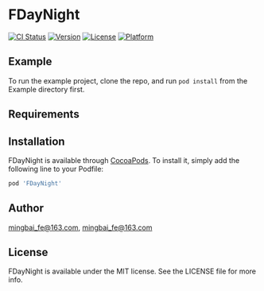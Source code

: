 # FDayNight

[![CI Status](https://img.shields.io/travis/mingbai_fe@163.com/FDayNight.svg?style=flat)](https://travis-ci.org/mingbai_fe@163.com/FDayNight)
[![Version](https://img.shields.io/cocoapods/v/FDayNight.svg?style=flat)](https://cocoapods.org/pods/FDayNight)
[![License](https://img.shields.io/cocoapods/l/FDayNight.svg?style=flat)](https://cocoapods.org/pods/FDayNight)
[![Platform](https://img.shields.io/cocoapods/p/FDayNight.svg?style=flat)](https://cocoapods.org/pods/FDayNight)

## Example

To run the example project, clone the repo, and run `pod install` from the Example directory first.

## Requirements

## Installation

FDayNight is available through [CocoaPods](https://cocoapods.org). To install
it, simply add the following line to your Podfile:

```ruby
pod 'FDayNight'
```

## Author

mingbai_fe@163.com, mingbai_fe@163.com

## License

FDayNight is available under the MIT license. See the LICENSE file for more info.
